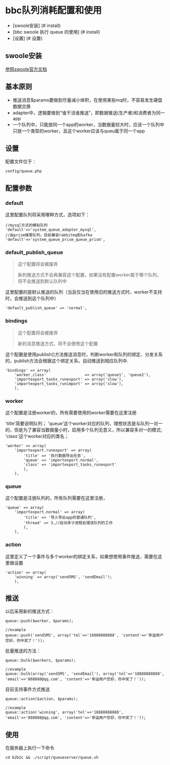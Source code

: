 # bbc队列消耗配置和使用

- [swoole安装] (# install)
- [bbc swoole 执行 queue 的使用] (# install)
- [设置] (# 设置)

## swoole安装
[参照swoole官方文档](http://wiki.swoole.com/wiki/page/6.html)

## 基本原则
* 推送消息$params要做到尽量减小体积，在使用某些mq时，不容易发生硬盘数据交换
* adapter中，逻辑要做到“谁干活谁推送”，即数据推送(生产者)和消费者为同一app
* 一个队列中，只能放同一个app的worker，当数据量较大时，应该一个队列中只放一个类型的worker，且这个worker应该与queu属于同一个app

## 设置
配置文件位于：

    config/queue.php

## 配置参数

### default

这里配置队列将采用哪种方式，选项如下：

    //mysql方式的模拟队列
    'default'=>'system_queue_adapter_mysql',
    //由prism接管队列，目前兼容rabbitmq和kafka
    'default'=>'system_queue_prism_queue_prism',

### default_publish_queue

> 这个配置将会被废弃
>
> 新的推送方式不会再兼容这个配置，如果没有配置worker属于哪个队列，将不会推送到默认队列中

这里配置的是默认推送的队列（当且仅当在使用旧的推送方式时，worker不支持时，会推送到这个队列中）

    'default_publish_queue' => 'normal',


### bindings

> 这个配置将会被废弃
>
> 新的消息推送方式，将不会使用这个配置

这个配置是使用publish()方法推送消息时，判断worker和队列的绑定、分发关系的，publish方法会根据这个绑定关系，自动推送到相应队列中.

    'bindings' => array(
        'worker_class'                 => array('queue1', 'queue2'),
        'importexport_tasks_runexport' => array('slow'),
        'importexport_tasks_runimport' => array('slow'),
        ),


### worker

这个配置是注册worker的，所有需要使用的worker需要在这里注册

'title'简要说明队列；
'queue'这个worker对应的队列，理想状态是与队列一对一的，但是为了兼容当数据量小时，启用多个队列无意义，所以兼容多对一的模式;
'class'这个worker对应的类名；

    'worker' => array(
        'importexport.runexport' => array(
            'title' => '执行数据导出任务',
            'queue' => 'importexport.normal',
            'class' => 'importexport_tasks_runexport'
            ),
        ),

### queue

这个配置是注册队列的，所有队列需要在这里注册，

    'queue' => array(
        'importexport.normal' => array(
            'title' => '导入导出app的普通队列',
            'thread' => 3,//启动多少进程处理该队列的工作
            ),
        ),

### action

这里定义了一个事件与多个worker的绑定关系，如果想使用事件推送，需要在这里做设置

    'action' => array(
        'winning' => array('sendSMS', 'sendEmail');
        ),

## 推送

以后采用新的推送方式：

    queue::push($worker, $params);

    //example
    queue::push('sendSMS', array('tel'=>'18888888888', 'content'=>'幸运用户您好，你中奖了！'));

批量推送的方法：

    queue::bulk($workers, $params);

    //example
    queue::bulk(array('sendSMS', 'sendEmail'), array('tel'=>'18888888888', 'email'=>'888888@qq.com', 'content'=>'幸运用户您好，你中奖了！'));


目前支持事件方式推送

    queue::action($action, $params);

    //example
    queue::action('winning', array('tel'=>'18888888888', 'email'=>'888888@qq.com', 'content'=>'幸运用户您好，你中奖了！'));

## 使用

在服务器上执行一下命令

    cd b2b2c && ./script/queueserver/queue.sh

